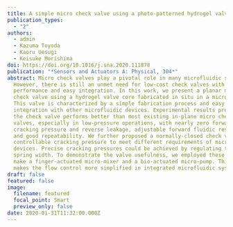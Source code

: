 ```yaml
---
title: A simple micro check valve using a photo-patterned hydrogel valve core
publication_types:
  - "2"
authors:
  - admin
  - Kazuma Toyoda
  - Kaoru Uesugi
  - Keisuke Morishima
doi: https://doi.org/10.1016/j.sna.2020.111878
publication: "*Sensors and Actuators A: Physical, 304*"
abstract: Micro check valves play a pivotal role in many microfluidic systems.
  However, there is still an unmet need for low-cost check valves with good
  performance and easy integration. In this work, we present a planar micro
  check valve using a hydrogel valve core fabricated in situ in a microchannel.
  This valve is characterized by a simple fabrication process and easy
  integration with other microfluidic devices. Experimental results proved that
  the check valve performs better than most existing in-plane micro check
  valves, especially in low-pressure operations, with nearly zero forward
  cracking pressure and reverse leakage, adjustable forward fluidic resistance,
  and good repeatability. We further proposed a normally-closed check valve with
  controllable cracking pressure to meet different requirements of microfluidic
  devices. Precise cracking pressures could be achieved by regulating the valve
  spring width. To demonstrate the valve usefulness, we employed these valves to
  make a finger-actuated micro-mixer and a bio-actuated micro-pump. This study
  makes the flow control more simplified in integrated microfluidic systems.
draft: false
featured: false
image:
  filename: featured
  focal_point: Smart
  preview_only: false
date: 2020-01-31T11:32:00.000Z
---
```

